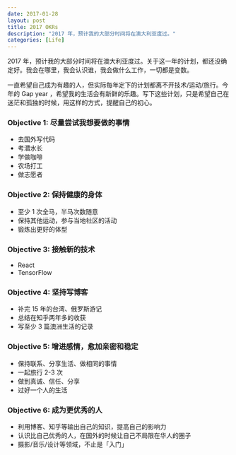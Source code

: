 ```yaml
---
date: 2017-01-28
layout: post
title: 2017 OKRs
description: "2017 年，预计我的大部分时间将在澳大利亚度过。"
categories: [Life]
---
```


2017 年，预计我的大部分时间将在澳大利亚度过。关于这一年的计划，都还没确定好。我会在哪里，我会认识谁，我会做什么工作，一切都是变数。

一直希望自己成为有趣的人，但实际每年定下的计划都离不开技术/运动/旅行。今年的 Gap year ，希望我的生活会有新鲜的乐趣。写下这些计划，只是希望自己在迷茫和孤独的时候，用这样的方式，提醒自己的初心。

### Objective 1: 尽量尝试我想要做的事情
* 去国外写代码
* 考潜水长
* 学做咖啡
* 农场打工
* 做志愿者

### Objective 2: 保持健康的身体
* 至少 1 次全马，半马次数随意
* 保持其他运动，参与当地社区的活动
* 锻炼出更好的体型

### Objective 3: 接触新的技术
* React
* TensorFlow

### Objective 4: 坚持写博客
* 补完 15 年的台湾、俄罗斯游记
* 总结在知乎两年多的收获
* 写至少 3 篇澳洲生活的记录

### Objective 5: 增进感情，愈加亲密和稳定
* 保持联系、分享生活、做相同的事情
* 一起旅行 2-3 次
* 做到真诚、信任、分享
* 过好一个人的生活

### Objective 6: 成为更优秀的人
* 利用博客、知乎等输出自己的知识，提高自己的影响力
* 认识比自己优秀的人，在国外的时候让自己不局限在华人的圈子
* 摄影/音乐/设计等领域，不止是「入门」
